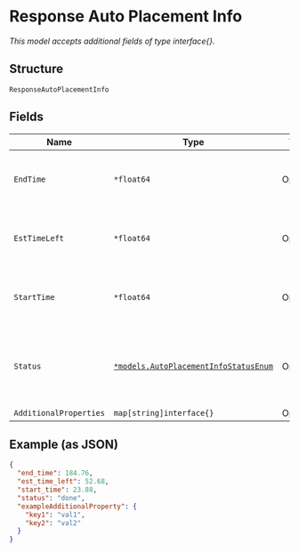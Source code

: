 
# Response Auto Placement Info

*This model accepts additional fields of type interface{}.*

## Structure

`ResponseAutoPlacementInfo`

## Fields

| Name | Type | Tags | Description |
|  --- | --- | --- | --- |
| `EndTime` | `*float64` | Optional | time when autoplacement completed or was manually stopped |
| `EstTimeLeft` | `*float64` | Optional | (Only when inprogress) estimate of the time to completion |
| `StartTime` | `*float64` | Optional | time when autoplacement process was last queued for this map |
| `Status` | [`*models.AutoPlacementInfoStatusEnum`](../../doc/models/auto-placement-info-status-enum.md) | Optional | the status of autoplacement for a given map. enum: `done`, `error`, `inprogress`, `pending` |
| `AdditionalProperties` | `map[string]interface{}` | Optional | - |

## Example (as JSON)

```json
{
  "end_time": 184.76,
  "est_time_left": 52.68,
  "start_time": 23.88,
  "status": "done",
  "exampleAdditionalProperty": {
    "key1": "val1",
    "key2": "val2"
  }
}
```

